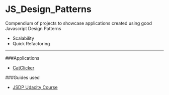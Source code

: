 # JS_Design_Patterns

Compendium of projects to showcase applications created using good Javascript Design Patterns
- Scalability
- Quick Refactoring
____

###Applications
- [CatClicker](https://github.com/bcso/JS_Design_Patterns/tree/master/CatClicker)

###Guides used
- [JSDP Udacity Course](https://www.udacity.com/course/ud989)

